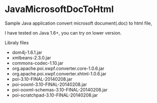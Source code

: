 # JavaMicrosoftDocToHtml

Sample Java application convert microsoft document(.doc) to html file, 

I have tested on Java 1.6+, you can try on lower version.

Libraly files
- dom4j-1.6.1.jar
- xmlbeans-2.3.0.jar
- commons-codec-1.10.jar
- org.apache.poi.xwpf.converter.core-1.0.6.jar
- org.apache.poi.xwpf.converter.xhtml-1.0.6.jar
- poi-3.10-FINAL-20140208.jar
- poi-ooxml-3.10-FINAL-20140208.jar
- poi-ooxml-schemas-3.10-FINAL-20140208.jar
- poi-scratchpad-3.10-FINAL-20140208.jar
